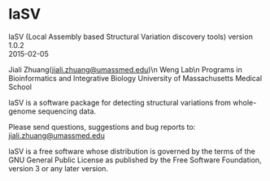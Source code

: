 # laSV

laSV (Local Assembly based Structural Variation discovery tools)                                                        version 1.0.2  
2015-02-05

Jiali Zhuang(jiali.zhuang@umassmed.edu)\n
Weng Lab\n
Programs in Bioinformatics and Integrative Biology
University of Massachusetts Medical School

laSV is a software package for detecting structural variations from whole-genome sequencing data.

Please send questions, suggestions and bug reports to:
jiali.zhuang@umassmed.edu


laSV is a free software whose distribution is governed by the terms of the GNU General Public License as published by the Free Software Foundation, version 3 or any later version. 

